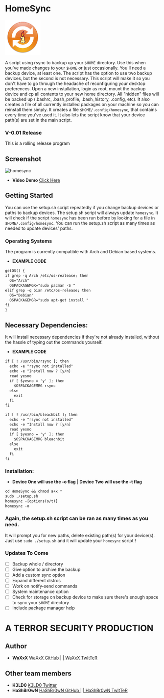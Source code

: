 # HomeSync
![A-WaXxX Production](waxsync_s.png)

A script using rsync to backup up your ```$HOME``` directory.
Use this when you've made changes to your ```$HOME``` or just 
occasionally. You'll need a backup device, at least one. The
script has the option to use two backup devices, but the second
is not necessary. This script will make it so you don't have to go 
through the headache of reconfiguring your desktop preferences. Upon
a new installation, login as root, mount the backup device and cp all
contents to your new home directory. All "hidden" files will be backed up
(.bashrc, .bash_profile, .bash_history, .config, etc). It also creates a file of all currently installed 
packages on your machine so you can reinstall them simply. It creates a file ```$HOME/.config/homesync```, that contains
every time you've used it. It also lets the script know that your device path(s) are
set in the main script. 

### V-0.01 Release
This is a rolling release program
## Screenshot 
![homesync](https://i.imgur.com/NJIkdZ7.png "Optional title")

* **Video Demo**  [Click Here](https://vimeo.com/382709077)
## Getting Started
You can use the setup.sh script repeatedly if you change 
backup devices or paths to backup devices. The setup.sh script 
will always update ```homesync```. It will check if the script ```homesync```
has been run before by looking for a file in ```$HOME/.config/homesync```. You can run the setup.sh script as many times as needed to update devices' paths.

### Operating Systems
The program is currently compatible with Arch and Debian based systems.
* **EXAMPLE CODE**
```Shell
getOS() {
if grep -q Arch /etc/os-realease; then
  OS="Arch"
  OSPACKAGEMGR="sudo pacman -S "
elif grep -q bian /etc/os-release; then
  OS="Debian"
  OSPACKAGEMGR="sudo apt-get install "
fi
}
```
## Necessary Dependencies:
It will install necessary dependencies if they're not already installed, without the hassle of typing out the commands yourself.
* **EXAMPLE CODE**
```Shell
if [ ! /usr/bin/rsync ]; then
  echo -e "rsync not installed"
  echo -e "Install now ? [y/n]
  read yesno
  if [ $yesno = 'y' ]; then
    $OSPACKAGEMRG rsync
  else
    exit
  fi
fi
```
```Shell
if [ ! /usr/bin/bleachbit ]; then
  echo -e "rsync not installed"
  echo -e "Install now ? [y/n]
  read yesno
  if [ $yesno = 'y' ]; then
    $OSPACKAGEMRG bleachbit
  else
    exit
  fi
fi
```
### Installation:
* **Device One will use the -o flag** | **Device Two will use the -t flag**
```Shell
cd HomeSync && chmod a+x *
sudo ./setup.sh
homesync -[options(o/t)]
homesync -o
```
### Again, the setup.sh script can be ran as many times as you need.
It will prompt you for new paths, delete existing path(s) for your
device(s). Just use ```sudo ./setup.sh``` and it will update your ```homesync``` script !
### Updates To Come
- [ ] Backup whole / directory
- [ ] Give option to archive the backup
- [ ] Add a custom sync option
- [ ] Expand different distros
- [ ] Work on notify-send commands
- [ ] System maintenance option
- [ ] Check for storage on backup device to make sure there's enough space to sync your ```$HOME``` directory
- [ ] Include package manager help
# A TERROR SECURITY PRODUCTION
## Author
* **WaXxX**  [WaXxX GitHub |](https://github.com/waxxx333) [| WaXxX TwItTeR](https://twitter.com/waxxx333)
## Other team members
* **K3LD0**  [K3LD0 Twitter](https://twitter.com/K3ld0?s=20)
* **HaShBr0wN**  [HaShBr0wN GitHub |](https://github.com/hashbrown1013) [| HaShBr0wN TwItTeR](https://twitter.com/stephenahpohlis)

